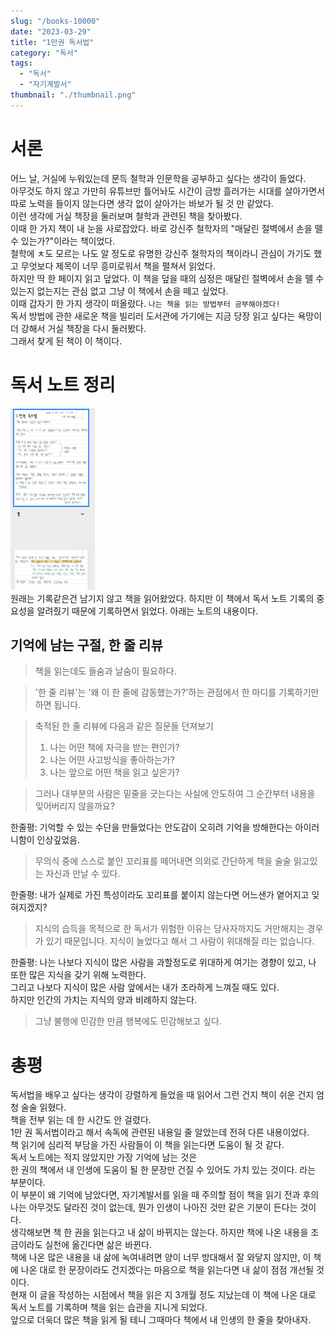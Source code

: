 ```yaml
---
slug: "/books-10000"
date: "2023-03-29"
title: "1만권 독서법"
category: "독서"
tags:
  - "독서"
  - "자기계발서"
thumbnail: "./thumbnail.png"
---
```


# 서론

어느 날, 거실에 누워있는데 문득 철학과 인문학을 공부하고 싶다는 생각이 들었다.  
아무것도 하지 않고 가만히 유튜브만 틀어놔도 시간이 금방 흘러가는 시대를 살아가면서 따로 노력을 들이지 않는다면 생각 없이 살아가는 바보가 될 것 만 같았다.   
이런 생각에 거실 책장을 둘러보며 철학과 관련된 책을 찾아봤다.  
이때 한 가지 책이 내 눈을 사로잡았다. 바로 강신주 철학자의 "매달린 절벽에서 손을 뗄 수 있는가?"이라는 책이었다.  
철학에 ㅊ도 모르는 나도 알 정도로 유명한 강신주 철학자의 책이라니 관심이 가기도 했고 무엇보다 제목이 너무 흥미로워서 책을 펼쳐서 읽었다.  
하지만 딱 한 페이지 읽고 덮었다. 이 책을 덮을 때의 심정은 매달린 절벽에서 손을 뗄 수 있는지 없는지는 관심 없고 그냥 이 책에서 손을 떼고 싶었다.  
이때 갑자기 한 가지 생각이 떠올랐다. `나는 책을 읽는 방법부터 공부해야겠다!`  
독서 방법에 관한 새로운 책을 빌리러 도서관에 가기에는 지금 당장 읽고 싶다는 욕망이 더 강해서 거실 책장을 다시 둘러봤다.  
그래서 찾게 된 책이 이 책이다.

# 독서 노트 정리

![img.png](img.png)  
원래는 기록같은건 남기지 않고 책을 읽어왔었다. 하지만 이 책에서 독서 노트 기록의 중요성을 알려줬기 때문에 기록하면서 읽었다. 아래는 노트의 내용이다.

## 기억에 남는 구절, 한 줄 리뷰

> 책을 읽는데도 들숨과 날숨이 필요하다.


> '한 줄 리뷰'는 '왜 이 한 줄에 감동했는가?'하는 관점에서 한 마디를 기록하기만 하면 됩니다.


> 축적된 한 줄 리뷰에 다음과 같은 질문들 던져보기
> 1. 나는 어떤 책에 자극을 받는 편인가?
> 2. 나는 어떤 사고방식을 좋아하는가?
> 3. 나는 앞으로 어떤 책을 읽고 싶은가?


> 그러나 대부분의 사람은 밑줄을 긋는다는 사실에 안도하여 그 순간부터 내용을 잊어버리지 않을까요?

한줄평: 기억할 수 있는 수단을 만들었다는 안도감이 오히려 기억을 방해한다는 아이러니함이 인상깊었음.


> 무의식 중에 스스로 붙인 꼬리표를 떼어내면 의외로 간단하게 책을 술술 읽고있는 자신과 만날 수 있다.

한줄평: 내가 실제로 가진 특성이라도 꼬리표를 붙이지 않는다면 어느샌가 옅어지고 잊혀지겠지?


> 지식의 습득을 목적으로 한 독서가 위험한 이유는 당사자까지도 거만해지는 경우가 있기 때문입니다.
> 지식이 늘었다고 해서 그 사람이 위대해질 리는 없습니다.

한줄평: 나는 나보다 지식이 많은 사람을 과할정도로 위대하게 여기는 경향이 있고, 나 또한 많은 지식을 갖기 위해 노력한다.  
그리고 나보다 지식이 많은 사람 앞에서는 내가 초라하게 느껴질 때도 있다.  
하지만 인간의 가치는 지식의 양과 비례하지 않는다.


> 그냥 불행에 민감한 만큼 행복에도 민감해보고 싶다.

# 총평

독서법을 배우고 싶다는 생각이 강렬하게 들었을 때 읽어서 그런 건지 책이 쉬운 건지 엄청 술술 읽혔다.  
책을 전부 읽는 데 한 시간도 안 걸렸다.  
1만 권 독서법이라고 해서 속독에 관련된 내용일 줄 알았는데 전혀 다른 내용이었다.  
책 읽기에 심리적 부담을 가진 사람들이 이 책을 읽는다면 도움이 될 것 같다.  
독서 노트에는 적지 않았지만 가장 기억에 남는 것은  
한 권의 책에서 내 인생에 도움이 될 한 문장만 건질 수 있어도 가치 있는 것이다. 라는 부분이다.  
이 부분이 왜 기억에 남았다면, 자기계발서를 읽을 때 주의할 점이 책을 읽기 전과 후의 나는 아무것도 달라진 것이 없는데, 뭔가 인생이 나아진 것만 같은 기분이 든다는 것이다.  
생각해보면 책 한 권을 읽는다고 내 삶이 바뀌지는 않는다. 하지만 책에 나온 내용을 조금이라도 실천에 옮긴다면 삶은 바뀐다.  
책에 나온 많은 내용을 내 삶에 녹여내려면 양이 너무 방대해서 잘 와닿지 않지만, 이 책에 나온 대로 한 문장이라도 건지겠다는 마음으로 책을 읽는다면 내 삶이 점점 개선될 것이다.  
현재 이 글을 작성하는 시점에서 책을 읽은 지 3개월 정도 지났는데 이 책에 나온 대로 독서 노트를 기록하며 책을 읽는 습관을 지니게 되었다.  
앞으로 더욱더 많은 책을 읽게 될 테니 그때마다 책에서 내 인생의 한 줄을 찾아내자.  
